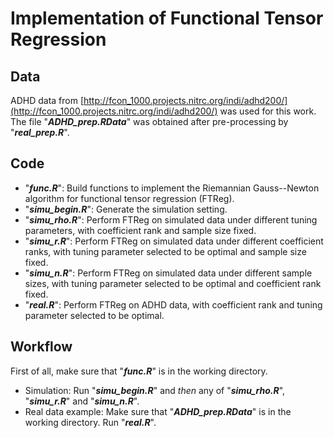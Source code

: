 # Implementation of Functional Tensor Regression

## Data
ADHD data from [http://fcon_1000.projects.nitrc.org/indi/adhd200/](http://fcon_1000.projects.nitrc.org/indi/adhd200/) was used for this work. The file "***ADHD_prep.RData***" was obtained after pre-processing by "***real_prep.R***".

## Code
- "***func.R***": Build functions to implement the Riemannian Gauss--Newton algorithm for functional tensor regression (FTReg).
- "***simu_begin.R***": Generate the simulation setting.
- "***simu_rho.R***": Perform FTReg on simulated data under different tuning parameters, with coefficient rank and sample size fixed.
- "***simu_r.R***": Perform FTReg on simulated data under different coefficient ranks, with tuning parameter selected to be optimal and sample size fixed.
- "***simu_n.R***": Perform FTReg on simulated data under different sample sizes, with tuning parameter selected to be optimal and coefficient rank fixed.
- "***real.R***": Perform FTReg on ADHD data, with coefficient rank and tuning parameter selected to be optimal.

## Workflow
First of all, make sure that "***func.R***" is in the working directory.
- Simulation: Run "***simu_begin.R***" and *then* any of "***simu_rho.R***", "***simu_r.R***" and "***simu_n.R***".
- Real data example: Make sure that "***ADHD_prep.RData***" is in the working directory. Run "***real.R***".
